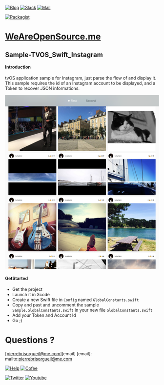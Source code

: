 [![Blog](https://badges.weareopensource.me/badge/Read-On%20our%20Blog-1abc9c.svg?style=flat-square)](https://weareopensource.me) [![Slack](https://badges.weareopensource.me/badge/Chat-On%20Slack-d0355b.svg?style=flat-square)](mailto:weareopensource.me@gmail.com?subject=Join%20Slack&body=Hi,%20I%20found%20your%20community%20We%20Are%20Open%20Source.%20I%20would%20be%20interested%20to%20join%20the%20Slack%20to%20share%20and%20discuss,%20Thanks) [![Mail](https://badges.weareopensource.me/badge/Contact-By%20Mail-3498db.svg?style=flat-square)](mailto:weareopensource.me@gmail.com?subject=Contact)

[![Packagist](https://badges.weareopensource.me/packagist/l/doctrine/orm.svg?style=flat-square)](/LICENSE.md)



# [WeAreOpenSource.me](www.weareopensource.me)

## Sample-TVOS_Swift_Instagram

#### Introduction

tvOS application sample for Instagram, just parse the flow of and display it. This sample requires the id of an Instagram account to be displayed, and a Token to recover JSON informations.

<img src="https://github.com/weareopensource/Sample-TVOS_Swift_Instagram/blob/master/Screenshots/Simulator%20Screen%20Shot%2030%20Oct%202015%2010.03.20.png" width="700px"/>
<img src="https://github.com/weareopensource/Sample-TVOS_Swift_Instagram/blob/master/Screenshots/Simulator%20Screen%20Shot%2030%20Oct%202015%2010.02.14.png" width="700px"/>

#### GetStarted

* Get the project
* Launch it in Xcode
* Create a new Swift file in `Config` named `GlobalConstants.swift`
* Copy and past and uncomment the sample `Sample.GlobalConstants.swift` in your new file `GlobalConstants.swift`
* Add your Token and Account Id
* Go ;)

# Questions ?

[pierrebrisorgueil@me.com][email]
[email]: mailto:pierrebrisorgueil@me.com

[![Help](https://badges.weareopensource.me/badge/Help-On%20Patreon-052d49.svg?style=flat-square)](https://www.patreon.com/pbrisorgueil) [![Cofee](https://badges.weareopensource.me/badge/Buy-Me%20a%20Coffee-FF813F.svg?style=flat-square)](https://www.buymeacoffee.com/JrSa9tZGO)


[![Twitter](https://badges.weareopensource.me/badge/Follow-me%20on%20Twitter-3498db.svg?style=flat-square)](https://twitter.com/pbrisorgueil?lang=fr)  [![Youtube](https://badges.weareopensource.me/badge/Watch-me%20on%20Youtube-e74c3c.svg?style=flat-square)](https://www.youtube.com/channel/UCIIjHtrZL5-rFFupn7c3OtA)
